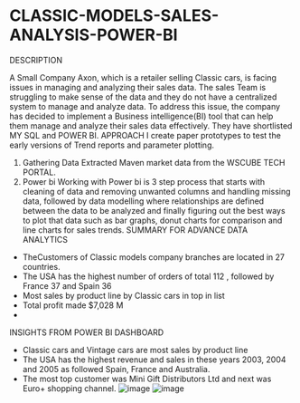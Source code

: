 # CLASSIC-MODELS-SALES-ANALYSIS-POWER-BI

DESCRIPTION

A Small Company Axon, which is a retailer selling Classic cars, is facing issues in managing and analyzing their sales data. The sales Team is struggling to make sense of the data and they do not have a centralized system to manage and analyze data.
To address this issue, the company has decided to implement a Business intelligence(BI) tool that can help them manage and analyze their sales data effectively. They have shortlisted MY SQL and POWER BI.
APPROACH
I create paper prototypes to test the early versions of Trend reports and parameter plotting.
1. Gathering Data
Extracted Maven market data from the WSCUBE TECH PORTAL. 
2. Power bi
Working with Power bi is 3 step process that starts with cleaning of data and removing unwanted columns and handling missing data, followed by data modelling where relationships are defined between the data to be analyzed and finally figuring out the best ways to plot that data such as bar graphs, donut charts for comparison and line charts for sales trends.
SUMMARY FOR ADVANCE DATA ANALYTICS
* TheCustomers of Classic models company branches are located in 27 countries.
* The USA has the highest number of orders of total 112 , followed by France 37 and Spain 36
* Most sales by product line by Classic cars in top in list 
* Total profit made $7,028 M
* 
INSIGHTS FROM POWER BI DASHBOARD

* Classic cars and Vintage cars are most sales by product line
* The USA has the highest revenue and sales in these years 2003, 2004 and 2005 as followed Spain, France and Australia.
* The most top customer was Mini Gift Distributors Ltd and next was Euro+ shopping channel.
![image](https://github.com/user-attachments/assets/5f318fa5-5e03-48b5-9b86-bd68bd306bed)
![image](https://github.com/user-attachments/assets/ecc80737-fa2a-4dec-9b72-8fffab4cd8bb)

